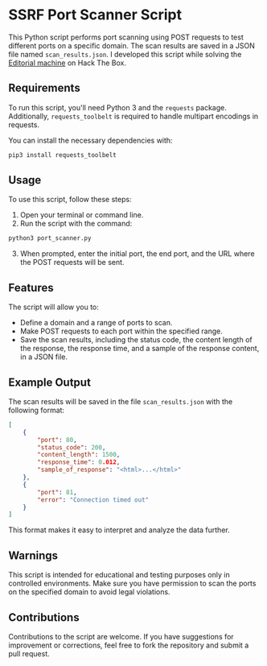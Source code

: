 # SSRF Port Scanner Script

This Python script performs port scanning using POST requests to test different ports on a specific domain. The scan results are saved in a JSON file named `scan_results.json`.
I developed this script while solving the [Editorial machine](https://app.hackthebox.com/machines/Editorial) on Hack The Box.


## Requirements

To run this script, you'll need Python 3 and the `requests` package. Additionally, `requests_toolbelt` is required to handle multipart encodings in requests.

You can install the necessary dependencies with:

```bash
pip3 install requests_toolbelt
```

## Usage

To use this script, follow these steps:

1. Open your terminal or command line.
2. Run the script with the command:

```bash
python3 port_scanner.py
```

3. When prompted, enter the initial port, the end port, and the URL where the POST requests will be sent.

## Features

The script will allow you to:

- Define a domain and a range of ports to scan.
- Make POST requests to each port within the specified range.
- Save the scan results, including the status code, the content length of the response, the response time, and a sample of the response content, in a JSON file.

## Example Output

The scan results will be saved in the file `scan_results.json` with the following format:

```json
[
    {
        "port": 80,
        "status_code": 200,
        "content_length": 1500,
        "response_time": 0.012,
        "sample_of_response": "<html>...</html>"
    },
    {
        "port": 81,
        "error": "Connection timed out"
    }
]
```

This format makes it easy to interpret and analyze the data further.

## Warnings

This script is intended for educational and testing purposes only in controlled environments. Make sure you have permission to scan the ports on the specified domain to avoid legal violations.

## Contributions

Contributions to the script are welcome. If you have suggestions for improvement or corrections, feel free to fork the repository and submit a pull request.
